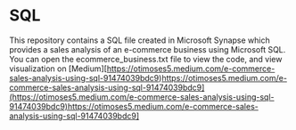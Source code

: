 # SQL
This repository contains a SQL file created in Microsoft Synapse which provides a sales analysis of an e-commerce business using Microsoft SQL.
 You can open the ecommerce_business.txt file to view the code, and view visualization on [Medium][https://otimoses5.medium.com/e-commerce-sales-analysis-using-sql-91474039bdc9)https://otimoses5.medium.com/e-commerce-sales-analysis-using-sql-91474039bdc9](https://otimoses5.medium.com/e-commerce-sales-analysis-using-sql-91474039bdc9)https://otimoses5.medium.com/e-commerce-sales-analysis-using-sql-91474039bdc9]
